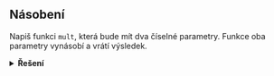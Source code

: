 ## Násobení

Napiš funkci `mult`, která bude mít dva číselné parametry. Funkce oba parametry vynásobí a vrátí výsledek.

<details>
<summary><b>Řešení</b></summary>

```python
def mult(a, b):
    return a * b


vysledek = mult(5, 2)
print(f'5 * 2 = {vysledek}')
```

</details>
